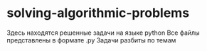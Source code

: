 # solving-algorithmic-problems

Здесь находятся решенные задачи на языке python
Все файлы представлены в формате .py
Задачи разбиты по темам
